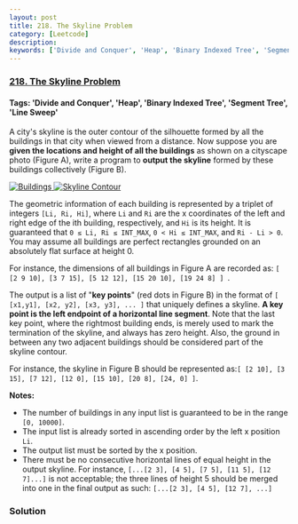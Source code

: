 ```yaml
---
layout: post
title: 218. The Skyline Problem
category: [Leetcode]
description: 
keywords: ['Divide and Conquer', 'Heap', 'Binary Indexed Tree', 'Segment Tree', 'Line Sweep', 'Leetcode', 'Hard']
---
```

### [218. The Skyline Problem](https://leetcode.com/problems/the-skyline-problem)

#### Tags: 'Divide and Conquer', 'Heap', 'Binary Indexed Tree', 'Segment Tree', 'Line Sweep'

<div class="content__u3I1 question-content__JfgR"><div><p>A city's skyline is the outer contour of the silhouette formed by all the buildings in that city when viewed from a distance. Now suppose you are <b>given the locations and height of all the buildings</b> as shown on a cityscape photo (Figure A), write a program to <b>output the skyline</b> formed by these buildings collectively (Figure B).</p>
<a href="/static/images/problemset/skyline1.jpg" target="_blank"><img alt="Buildings" src="https://assets.leetcode.com/uploads/2018/10/22/skyline1.png" style="max-width: 45%; border-width: 0px; border-style: solid;"/> </a> <a href="/static/images/problemset/skyline2.jpg" target="_blank"> <img alt="Skyline Contour" src="https://assets.leetcode.com/uploads/2018/10/22/skyline2.png" style="max-width: 45%; border-width: 0px; border-style: solid;"/> </a>
<p>The geometric information of each building is represented by a triplet of integers <code>[Li, Ri, Hi]</code>, where <code>Li</code> and <code>Ri</code> are the x coordinates of the left and right edge of the ith building, respectively, and <code>Hi</code> is its height. It is guaranteed that <code>0 ≤ Li, Ri ≤ INT_MAX</code>, <code>0 &lt; Hi ≤ INT_MAX</code>, and <code>Ri - Li &gt; 0</code>. You may assume all buildings are perfect rectangles grounded on an absolutely flat surface at height 0.</p>
<p>For instance, the dimensions of all buildings in Figure A are recorded as: <code>[ [2 9 10], [3 7 15], [5 12 12], [15 20 10], [19 24 8] ] </code>.</p>
<p>The output is a list of "<b>key points</b>" (red dots in Figure B) in the format of <code>[ [x1,y1], [x2, y2], [x3, y3], ... ]</code> that uniquely defines a skyline. <b>A key point is the left endpoint of a horizontal line segment</b>. Note that the last key point, where the rightmost building ends, is merely used to mark the termination of the skyline, and always has zero height. Also, the ground in between any two adjacent buildings should be considered part of the skyline contour.</p>
<p>For instance, the skyline in Figure B should be represented as:<code>[ [2 10], [3 15], [7 12], [12 0], [15 10], [20 8], [24, 0] ]</code>.</p>
<p><b>Notes:</b></p>
<ul>
<li>The number of buildings in any input list is guaranteed to be in the range <code>[0, 10000]</code>.</li>
<li>The input list is already sorted in ascending order by the left x position <code>Li</code>.</li>
<li>The output list must be sorted by the x position.</li>
<li>There must be no consecutive horizontal lines of equal height in the output skyline. For instance, <code>[...[2 3], [4 5], [7 5], [11 5], [12 7]...]</code> is not acceptable; the three lines of height 5 should be merged into one in the final output as such: <code>[...[2 3], [4 5], [12 7], ...]</code></li>
</ul>
</div></div>

### Solution
